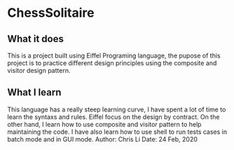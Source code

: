 # ChessSolitaire

## What it does
This is a project built using Eiffel Programing language, the pupose of this project is to practice different design principles using the composite and visitor design pattern.

## What I learn
This language has a really steep learning curve, I have spent a lot of time to learn the syntaxs and rules. Eiffel focus on the design by contract. On the other hand, I learn how to use composite and visitor pattern to help maintaining the code. I have also learn how to use shell to run tests cases in batch mode and in GUI mode. 
Author: Chris Li
Date: 24 Feb, 2020

